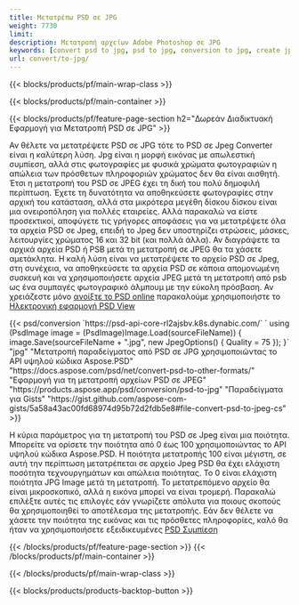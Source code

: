 ```yaml
---
title: Μετατρέπω PSD σε JPG
weight: 7730
limit: 
description: Μετατροπή αρχείων Adobe Photoshop σε JPG
keywords: [convert psd to jpg, psd to jpg, conversion to jpg, create jpg from psd, print psd as jpg]
url: convert/to-jpg/
---
```


{{< blocks/products/pf/main-wrap-class >}}

{{< blocks/products/pf/main-container >}}

{{< blocks/products/pf/feature-page-section h2="Δωρεάν Διαδικτυακή Εφαρμογή για Μετατροπή PSD σε JPG" >}}
<p>Αν θέλετε να μετατρέψετε PSD σε JPG τότε το PSD σε Jpeg Converter είναι η καλύτερη λύση. Jpg είναι η μορφή εικόνας με απωλεστική συμπίεση, αλλά στις φωτογραφίες με φυσικά χρώματα φωτογραφιών η απώλεια των πρόσθετων πληροφοριών χρώματος δεν θα είναι αισθητή. Έτσι η μετατροπή του PSD σε JPEG έχει τη δική του πολύ δημοφιλή περίπτωση. Έχετε τη δυνατότητα να αποθηκεύσετε φωτογραφίες στην αρχική του κατάσταση, αλλά στα μικρότερα μεγέθη δίσκου δίσκου είναι μια ονειροπόληση για πολλές εταιρείες. Αλλά παρακαλώ να είστε προσεκτικοί, αποφύγετε τις γρήγορες αποφάσεις για να μετατρέψετε όλα τα αρχεία PSD σε Jpeg, επειδή το Jpeg δεν υποστηρίζει στρώσεις, μάσκες, λειτουργίες χρώματος 16 και 32 bit (και πολλά άλλα). Αν διαγράψετε τα αρχικά αρχεία PSD ή PSB μετά τη μετατροπή σε JPEG θα τα χάσετε αμετάκλητα. Η καλή λύση είναι να μετατρέψετε το αρχείο PSD σε Jpeg, στη συνέχεια, να αποθηκεύσετε τα αρχεία PSD σε κάποια απομονωμένη συσκευή και να χρησιμοποιήσετε αρχεία JPEG μετά τη μετατροπή από psb ως ένα συμπαγές φωτογραφικό άλμπουμ με την εύκολη πρόσβαση. Αν χρειάζεστε μόνο <a href="/psd/view">ανοίξτε το PSD online</a> παρακαλούμε χρησιμοποιήστε το <a href="/psd/view">Ηλεκτρονική εφαρμογή PSD View</a></p>
{{< psd/conversion `https://psd-api-core-rl2ajsbv.k8s.dynabic.com/` 
`    using (PsdImage image = (PsdImage)Image.Load(sourceFileName))
    {
        image.Save(sourceFileName + ".jpg",  new JpegOptions() { Quality = 75 });
    }` 
		"jpg" 
"Μετατροπή παραδείγματος από PSD σε JPG χρησιμοποιώντας το API υψηλού κώδικα Aspose.PSD"  "https://docs.aspose.com/psd/net/convert-psd-to-other-formats/" 
"Εφαρμογή για τη μετατροπή αρχείων PSD σε JPEG" "https://products.aspose.app/psd/conversion/psd-to-jpg" 
"Παραδείγματα για Gists" "https://gist.github.com/aspose-com-gists/5a58a43ac00fd68974d95b72d2fdb5e8#file-convert-psd-to-jpeg-cs" >}}
<p>Η κύρια παράμετρος για τη μετατροπή του PSD σε Jpeg είναι μια ποιότητα. Μπορείτε να ορίσετε την ποιότητα από 0 έως 100 χρησιμοποιώντας το API υψηλού κώδικα Aspose.PSD. Η ποιότητα μετατροπής 100 είναι μέγιστη, σε αυτή την περίπτωση μετατρέπεται σε αρχείο Jpeg PSD θα έχει ελάχιστη ποσότητα τεχνουργημάτων και απώλεια ποιότητας. Το 0 είναι ελάχιστη ποιότητα JPG Image μετά τη μετατροπή. Το μετατρεπόμενο αρχείο θα είναι μικροσκοπικό, αλλά η εικόνα μπορεί να είναι τρομερή. Παρακαλώ επιλέξτε αυτές τις επιλογές εάν γνωρίζετε απόλυτα για ποιους σκοπούς θα χρησιμοποιηθεί το αποτέλεσμα της μετατροπής. Εάν δεν θέλετε να χάσετε την ποιότητα της εικόνας και τις πρόσθετες πληροφορίες, καλό θα ήταν να χρησιμοποιήσετε εξειδικευμένες <a href="/psd/reduce-size">PSD Συμπίεση</a></p>
{{< /blocks/products/pf/feature-page-section >}}
{{< /blocks/products/pf/main-container >}}


{{< /blocks/products/pf/main-wrap-class >}}

{{< blocks/products/products-backtop-button >}}
